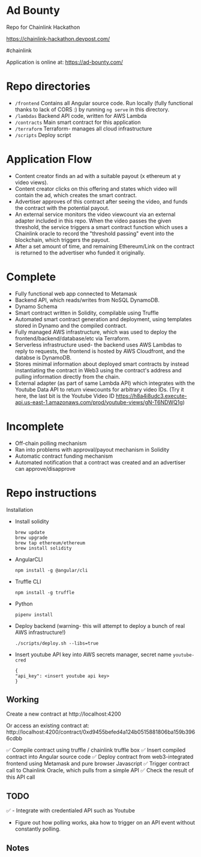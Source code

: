 
# Ad Bounty 
Repo for Chainlink Hackathon 

https://chainlink-hackathon.devpost.com/

#chainlink

Application is online at:
https://ad-bounty.com/

# Repo directories
- `/frontend` Contains all Angular source code. Run locally (fully functional thanks to lack of CORS :) by running `ng serve` in this directory.
- `/lambdas` Backend API code, written for AWS Lambda
- `/contracts` Main smart contract for this application
- `/terraform` Terraform- manages all cloud infrastructure 
- `/scripts` Deploy script

# Application Flow
- Content creator finds an ad with a suitable payout (x ethereum at y video views).
- Content creator clicks on this offering and states which video will contain the ad, which creates the smart contract.
- Advertiser approves of this contract after seeing the video, and funds the contract with the potential payout.
- An external service monitors the video viewcount via an external adapter included in this repo. When the video passes the given threshold, the service triggers a smart contract function which uses a Chainlink oracle to record the "threshold passing" event into the blockchain, which triggers the payout.
- After a set amount of time, and remaining Ethereum/Link on the contract is returned to the advertiser who funded it originally.

# Complete
- Fully functional web app connected to Metamask
- Backend API, which reads/writes from NoSQL DynamoDB.
- Dynamo Schema
- Smart contract written in Solidity, compilable using Truffle
- Automated smart contract generation and deployment, using templates stored in Dynamo and the compiled contract.
- Fully managed AWS infrastructure, which was used to deploy the frontend/backend/database/etc via Terraform.
- Serverless infrastructure used- the backend uses AWS Lambdas to reply to requests, the frontend is hosted by AWS Cloudfront, and the databse is DynamoDB.
- Stores minimal information about deployed smart contracts by instead instantiating the contract in Web3 using the contract's address and pulling information directly from the chain.
- External adapter (as part of same Lambda API) which integrates with the Youtube Data API to return viewcounts for arbitrary video IDs.  (Try it here, the last bit is the Youtube Video ID https://h8a4i8udc3.execute-api.us-east-1.amazonaws.com/prod/youtube-views/gN-T6NDWQ1g)

# Incomplete
- Off-chain polling mechanism
- Ran into problems with approval/payout mechanism in Solidity
- Automatic contract funding mechanism
- Automated notification that a contract was created and an advertiser can approve/disapprove


# Repo instructions

Installation

- Install solidity 
    ```Solidity compiler 
    brew update
    brew upgrade
    brew tap ethereum/ethereum
    brew install solidity
    ```

-  AngularCLI 
    ```
    npm install -g @angular/cli 
    ```
- Truffle CLI 
    ```
    npm install -g truffle
    ```

- Python
    ```
    pipenv install
    ```

- Deploy backend (warning- this will attempt to deploy a bunch of real AWS infrastructure!)
    ```
    ./scripts/deploy.sh --libs=true
    ```

- Insert youtube API key into AWS secrets manager, secret name `youtube-cred`
    ```
    {
    "api_key": <insert youtube api key>
    }
    ```


## Working 
Create a new contract at 
http://localhost:4200

Or access an existing contract at:
http://localhost:4200/contract/0xd9455befed4a124b0515881806ba159b3966cdbb

✅ Compile contract using truffle / chainlink truffle box
✅ Insert compiled contract into Angular source code
✅ Deploy contract from web3-integrated frontend using Metamask and pure browser Javascript
✅ Trigger contract call to Chainlink Oracle, which pulls from a simple API
✅ Check the result of this API call

## TODO
✅ - Integrate with credentialed API such as Youtube
- Figure out how polling works, aka how to trigger on an API event without constantly polling.

## Notes
